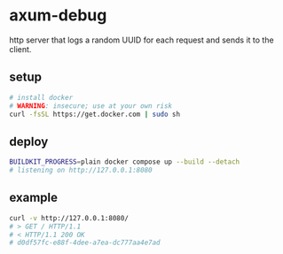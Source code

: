 # axum-debug

http server that logs a random UUID for each request and sends it to the client.

## setup

```sh
# install docker
# WARNING: insecure; use at your own risk
curl -fsSL https://get.docker.com | sudo sh
```

## deploy

```sh
BUILDKIT_PROGRESS=plain docker compose up --build --detach
# listening on http://127.0.0.1:8080
```

## example

```sh
curl -v http://127.0.0.1:8080/
# > GET / HTTP/1.1
# < HTTP/1.1 200 OK
# d0df57fc-e88f-4dee-a7ea-dc777aa4e7ad
```
